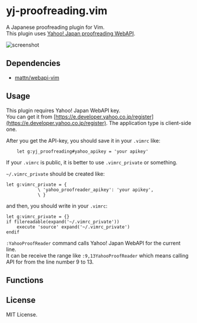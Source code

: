 yj-proofreading.vim
===

A Japanese proofreading plugin for Vim.  
This plugin uses [Yahoo! Japan proofreading WebAPI](http://developer.yahoo.co.jp/webapi/jlp/kousei/v1/kousei.html).

![screenshot](https://gist.githubusercontent.com/rinx/a0bf405492e1db3506d092c2c4fa230b/raw/f689a8873363a64f6727d9915c3a525ae58eadae/screenshot2.png)

Dependencies
---

* [mattn/webapi-vim](https://github.com/mattn/webapi-vim)


Usage
---

This plugin requires Yahoo! Japan WebAPI key.  
You can get it from [https://e.developer.yahoo.co.jp/register](https://e.developer.yahoo.co.jp/register).
The application type is client-side one.

After you get the API-key, you should save it in your `.vimrc` like:

```vim
    let g:yj_proofreading#yahoo_apikey = 'your apikey'
```

If your `.vimrc` is public, it is better to use `.vimrc_private` or something.  

`~/.vimrc_private` should be created like:

```vim
let g:vimrc_private = {
            \ 'yahoo_proofreader_apikey': 'your apikey',
            \ }
```

and then, you should write in your `.vimrc`:

```vim
let g:vimrc_private = {}
if filereadable(expand('~/.vimrc_private'))
    execute 'source' expand('~/.vimrc_private')
endif
```

`:YahooProofReader` command calls Yahoo! Japan WebAPI for the current line.  
It can be receive the range like `:9,13YahooProofReader` which means calling API for from the line number 9 to 13.


Functions
---


License
---

MIT License.


